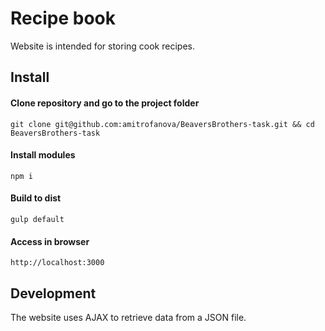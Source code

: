 # Recipe book

Website is intended for storing cook recipes.


## Install

#### Clone repository and go to the project folder

```
git clone git@github.com:amitrofanova/BeaversBrothers-task.git && cd BeaversBrothers-task
```

#### Install modules

```
npm i
```

#### Build to dist

```
gulp default
```

#### Access in browser

```
http://localhost:3000
```


## Development

The website uses AJAX to retrieve data from a JSON file.
